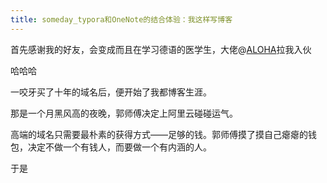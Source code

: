 ```yaml
---
title: someday_typora和OneNote的结合体验：我这样写博客
---
```


首先感谢我的好友，会变成而且在学习德语的医学生，大佬@[ALOHA](https://www.aloha.org.cn/)拉我入伙

哈哈哈

一咬牙买了十年的域名后，便开始了我都博客生涯。

那是一个月黑风高的夜晚，郭师傅决定上阿里云碰碰运气。

高端的域名只需要最朴素的获得方式——足够的钱。郭师傅摸了摸自己瘪瘪的钱包，决定不做一个有钱人，而要做一个有内涵的人。

于是